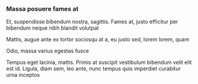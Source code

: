 ### Massa posuere fames at

Et, suspendisse bibendum nostra, sagittis. Fames at, justo efficitur per bibendum neque nibh blandit volutpat

Mattis, augue ante ex tortor sociosqu at a, eu justo sed, lorem lorem, quam

Odio, massa varius egestas fusce

Tempus eget lacinia, mattis. Primis at suscipit vestibulum bibendum velit elit est id. Ligula, diam sem, leo ante, nunc tempus quis imperdiet curabitur urna inceptos


